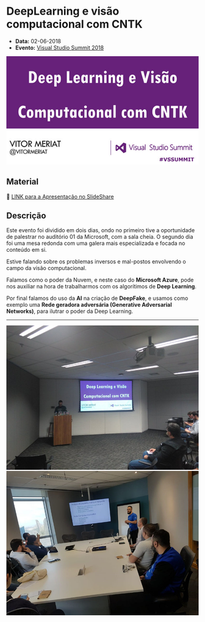 # DeepLearning e visão computacional com CNTK

* **Data:** 02-06-2018
* **Evento:** [Visual Studio Summit 2018](http://devprime.one/)

<p align="center">
  <img src="../img/03.jpg">
</p>

## Material

:floppy_disk: [LINK para a Apresentação no SlideShare](https://www.slideshare.net/VitorMeriat/deep-learning-e-viso-computacional-com-cntk)

## Descrição

Este evento foi dividido em dois dias, ondo no primeiro tive a oportunidade de palestrar no auditório 01 da Microsoft, com a sala cheia. O segundo dia foi uma mesa redonda com uma galera mais especializada e focada no conteúdo em si.

Estive falando sobre os problemas inversos e mal-postos envolvendo o campo da visão computacional.

Falamos como o poder da Nuvem, e neste caso do **Microsoft Azure**, pode nos auxiliar na hora de trabalharmos com os algorítimos de **Deep Learning**.

Por final falamos do uso da **AI** na criação de **DeepFake**, e usamos como exemplo uma **Rede geradora adversária (Generative Adversarial Networks)**, para ilutrar o poder da Deep Learning.

---

<p align="center">
  <img src="../img/03-A.jpg">
  <br/>
  <img src="../img/03-B.jpg">
</p>